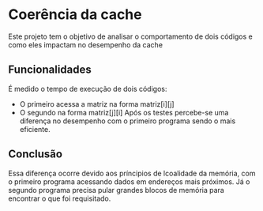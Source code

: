 
# Coerência da cache

Este projeto tem o objetivo de analisar o comportamento de dois códigos e como eles impactam no desempenho da cache


## Funcionalidades

É medido o tempo de execução de dois códigos:
- O primeiro acessa a matriz na forma matriz[i][j]
- O segundo na forma matriz[j][i]
Após os testes percebe-se uma diferença no desempenho com o primeiro programa sendo o mais eficiente.

## Conclusão

Essa diferença ocorre devido aos príncipios de lcoalidade da memória, com o primeiro programa acessando dados em endereços mais próximos. Já o segundo programa precisa pular grandes blocos de memória para encontrar o que foi requisitado.

